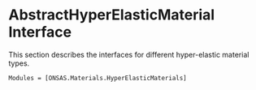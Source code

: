 # AbstractHyperElasticMaterial Interface

This section describes the interfaces for different hyper-elastic material types.

```@autodocs
Modules = [ONSAS.Materials.HyperElasticMaterials]
```